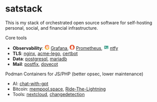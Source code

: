 # satstack

This is my stack of orchestrated open source software for self-hosting personal, social, and financial infrastructure.

Core tools

* __Observability__: <img src="docs/logos/grafana.svg" width="16" height="16"> [Grafana](https://grafana.com/), <img src="docs/logos/prometheus.svg" width="16" height="16"> [Prometheus](https://prometheus.io/), <img src="docs/logos/ntfy.svg" width="16" height="16"> [ntfy](https://ntfy.sh/)
* __TLS__: [nginx](https://nginx.org/en/), [acme-lego](https://go-acme.github.io/lego/), [certbot](https://certbot.eff.org/)
* __Data__: [postgresql](https://www.postgresql.org/), [mariadb](https://mariadb.org/)
* __Mail__: [postfix](http://www.postfix.org/), [dovecot](https://www.dovecot.org/)

Podman Containers for JS/PHP (better opsec, lower maintenance)

* AI: [chat-with-gpt](ansible/playbooks/containers/chat-with-gpt/README.md)
* Bitcoin: [mempool.space](ansible/playbooks/containers/mempool/README.md), [Ride-The-Lightning](ansible/playbooks/containers/rtl/README.md)
* Tools: [nextcloud](ansible/playbooks/containers/nextcloud/README.md), [changedetection](ansible/playbooks/containers/changedetection/README.md)